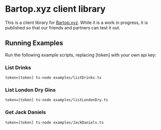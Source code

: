 # Bartop.xyz client library
This is a client library for [Bartop.xyz](https://bartop.xyz). While it is a work in progress, it is published so that our friends and partners can test it out.

## Running Examples
Run the following example scripts, replacing [token] with your own api key:

### List Drinks
```token=[token] ts-node examples/listDrinks.ts```

### List London Dry Gins
```token=[token] ts-node examples/listLondonDry.ts```

### Get Jack Daniels
```token=[token] ts-node examples/JackDaniels.ts```